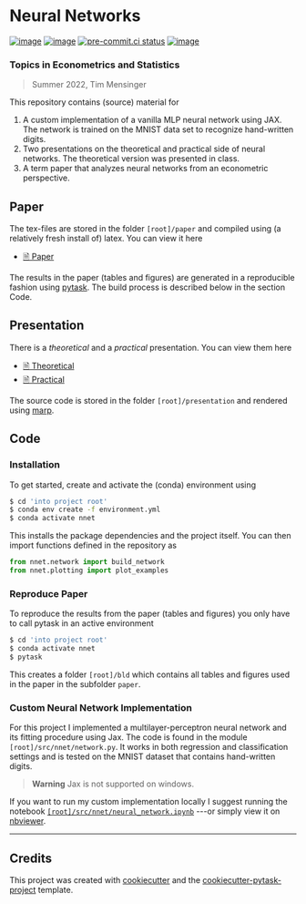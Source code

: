 # Neural Networks

[![image](https://img.shields.io/github/workflow/status/timmens/neural-net/main/main)](https://github.com/timmens/neural-net/actions?query=branch%3Amain)
[![image](https://codecov.io/gh/timmens/neural-net/branch/main/graph/badge.svg)](https://codecov.io/gh/timmens/neural-net)
[![pre-commit.ci status](https://results.pre-commit.ci/badge/github/timmens/neural-net/main.svg)](https://results.pre-commit.ci/latest/github/timmens/neural-net/main)
[![image](https://img.shields.io/badge/code%20style-black-000000.svg)](https://github.com/psf/black)

### Topics in Econometrics and Statistics

> Summer 2022, Tim Mensinger

This repository contains (source) material for

1. A custom implementation of a vanilla MLP neural network using JAX. The network is
   trained on the MNIST data set to recognize hand-written digits.
1. Two presentations on the theoretical and practical side of neural networks. The
   theoretical version was presented in class.
1. A term paper that analyzes neural networks from an econometric perspective.

## Paper

The tex-files are stored in the folder `[root]/paper` and compiled using (a relatively
fresh install of) latex. You can view it here

- [🗎 Paper](https://github.com/timmens/neural-net/blob/main/paper/main.pdf)

The results in the paper (tables and figures) are generated in a reproducible fashion
using [pytask](www.github.com/pytask-dev). The build process is described below in the
section Code.

## Presentation

There is a *theoretical* and a *practical* presentation. You can view them here

- [🗎 Theoretical](http://htmlpreview.github.io/?https://github.com/timmens/neural-net/blob/main/presentation/theoretical.html)
- [🗎 Practical](http://htmlpreview.github.io/?https://github.com/timmens/neural-net/blob/main/presentation/practical.html)

The source code is stored in the folder `[root]/presentation` and rendered using
[marp](https://marp.app/).

## Code

### Installation

To get started, create and activate the (conda) environment using

```bash
$ cd 'into project root'
$ conda env create -f environment.yml
$ conda activate nnet
```

This installs the package dependencies and the project itself. You can then import
functions defined in the repository as

```python
from nnet.network import build_network
from nnet.plotting import plot_examples
```

### Reproduce Paper

To reproduce the results from the paper (tables and figures) you only have to call
pytask in an active environment

```bash
$ cd 'into project root'
$ conda activate nnet
$ pytask
```

This creates a folder `[root]/bld` which contains all tables and figures used in the
paper in the subfolder `paper`.

### Custom Neural Network Implementation

For this project I implemented a multilayer-perceptron neural network and its fitting
procedure using Jax. The code is found in the module `[root]/src/nnet/network.py`. It
works in both regression and classification settings and is tested on the MNIST dataset
that contains hand-written digits.

> **Warning** Jax is not supported on windows.

If you want to run my custom implementation locally I suggest running the notebook
[`[root]/src/nnet/neural_network.ipynb`](https://github.com/timmens/neural-net/blob/main/src/nnet/neural_network.ipynb)
---or simply view it on
[nbviewer](https://nbviewer.org/github/timmens/neural-net/blob/main/src/nnet/neural_network.ipynb).

______________________________________________________________________

## Credits

This project was created with [cookiecutter](https://github.com/audreyr/cookiecutter)
and the
[cookiecutter-pytask-project](https://github.com/pytask-dev/cookiecutter-pytask-project)
template.
